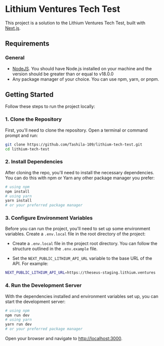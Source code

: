 # Lithium Ventures Tech Test

This project is a solution to the Lithium Ventures Tech Test, built with [Next.js](https://nextjs.org/).

## Requirements

### General

- [NodeJS](https://nodejs.org/). You should have Node.js installed on your machine and the version should be greater than or equal to v18.0.0
- Any package manager of your choice. You can use npm, yarn, or pnpm.

## Getting Started

Follow these steps to run the project locally:

### 1. Clone the Repository

First, you'll need to clone the repository. Open a terminal or command prompt and run:

```bash
git clone https://github.com/Tashila-109/lithium-tech-test.git
cd lithium-tech-test
```

### 2. Install Dependencies

After cloning the repo, you'll need to install the necessary dependencies. You can do this with npm or Yarn any other package manager you prefer:

```bash
# using npm
npm install
# using yarn
yarn install
# or your preferred package manager
```

### 3. Configure Environment Variables

Before you can run the project, you'll need to set up some environment variables. Create a `.env.local` file in the root directory of the project:

- Create a `.env.local` file in the project root directory. You can follow the structure outlined in the `.env.example` file.

- Set the `NEXT_PUBLIC_LITHIUM_API_URL` variable to the base URL of the API. For example:

```bash
NEXT_PUBLIC_LITHIUM_API_URL=https://theseus-staging.lithium.ventures
```

### 4. Run the Development Server

With the dependencies installed and environment variables set up, you can start the development server:

```bash
# using npm
npm run dev
# using yarn
yarn run dev
# or your preferred package manager
```

Open your browser and navigate to [http://localhost:3000](http://localhost:3000).

